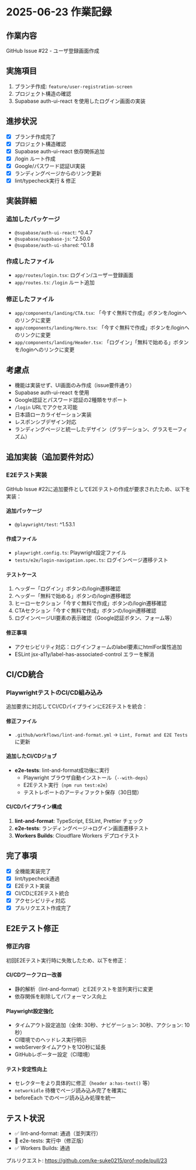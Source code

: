 # 2025-06-23 作業記録

## 作業内容
GitHub Issue #22 - ユーザ登録画面作成

## 実施項目
1. ブランチ作成: `feature/user-registration-screen`
2. プロジェクト構造の確認
3. Supabase auth-ui-react を使用したログイン画面の実装

## 進捗状況
- [x] ブランチ作成完了
- [x] プロジェクト構造確認
- [x] Supabase auth-ui-react 依存関係追加
- [x] /login ルート作成
- [x] Google/パスワード認証UI実装
- [x] ランディングページからのリンク更新
- [x] lint/typecheck実行 & 修正

## 実装詳細
### 追加したパッケージ
- `@supabase/auth-ui-react`: ^0.4.7
- `@supabase/supabase-js`: ^2.50.0  
- `@supabase/auth-ui-shared`: ^0.1.8

### 作成したファイル
- `app/routes/login.tsx`: ログイン/ユーザー登録画面
- `app/routes.ts`: `/login` ルート追加

### 修正したファイル
- `app/components/landing/CTA.tsx`: 「今すぐ無料で作成」ボタンを/loginへのリンクに変更
- `app/components/landing/Hero.tsx`: 「今すぐ無料で作成」ボタンを/loginへのリンクに変更
- `app/components/landing/Header.tsx`: 「ログイン」「無料で始める」ボタンを/loginへのリンクに変更

## 考慮点
- 機能は実装せず、UI画面のみ作成（issue要件通り）
- Supabase auth-ui-react を使用
- Google認証とパスワード認証の2種類をサポート
- `/login` URLでアクセス可能
- 日本語ローカライゼーション実装
- レスポンシブデザイン対応
- ランディングページと統一したデザイン（グラデーション、グラスモーフィズム）

## 追加実装（追加要件対応）
### E2Eテスト実装
GitHub Issue #22に追加要件としてE2Eテストの作成が要求されたため、以下を実装：

#### 追加パッケージ
- `@playwright/test`: ^1.53.1

#### 作成ファイル
- `playwright.config.ts`: Playwright設定ファイル
- `tests/e2e/login-navigation.spec.ts`: ログインページ遷移テスト

#### テストケース
1. ヘッダー「ログイン」ボタンの/login遷移確認
2. ヘッダー「無料で始める」ボタンの/login遷移確認  
3. ヒーローセクション「今すぐ無料で作成」ボタンの/login遷移確認
4. CTAセクション「今すぐ無料で作成」ボタンの/login遷移確認
5. ログインページUI要素の表示確認（Google認証ボタン、フォーム等）

#### 修正事項
- アクセシビリティ対応：ログインフォームのlabel要素にhtmlFor属性追加
- ESLint jsx-a11y/label-has-associated-control エラーを解消

## CI/CD統合
### PlaywrightテストのCI/CD組み込み
追加要求に対応してCI/CDパイプラインにE2Eテストを統合：

#### 修正ファイル
- `.github/workflows/lint-and-format.yml` → `Lint, Format and E2E Tests`に更新

#### 追加したCI/CDジョブ
- **e2e-tests**: lint-and-format成功後に実行
  - Playwright ブラウザ自動インストール（`--with-deps`）
  - E2Eテスト実行（`npm run test:e2e`）
  - テストレポートのアーティファクト保存（30日間）

#### CI/CDパイプライン構成
1. **lint-and-format**: TypeScript, ESLint, Prettier チェック
2. **e2e-tests**: ランディングページ→ログイン画面遷移テスト
3. **Workers Builds**: Cloudflare Workers デプロイテスト

## 完了事項
- [x] 全機能実装完了
- [x] lint/typecheck通過
- [x] E2Eテスト実装
- [x] CI/CDにE2Eテスト統合
- [x] アクセシビリティ対応
- [x] プルリクエスト作成完了

## E2Eテスト修正
### 修正内容
初回E2Eテスト実行時に失敗したため、以下を修正：

#### CI/CDワークフロー改善
- 静的解析（lint-and-format）とE2Eテストを並列実行に変更
- 依存関係を削除してパフォーマンス向上

#### Playwright設定強化
- タイムアウト設定追加（全体: 30秒、ナビゲーション: 30秒、アクション: 10秒）
- CI環境でのヘッドレス実行明示
- webServerタイムアウトを120秒に延長
- GitHubレポーター設定（CI環境）

#### テスト安定性向上
- セレクターをより具体的に修正（`header a:has-text()` 等）
- `networkidle` 待機でページ読み込み完了を確実に
- beforeEach でのページ読み込み処理を統一

## テスト状況
- ✅ lint-and-format: 通過（並列実行）
- 🔄 e2e-tests: 実行中（修正版）
- ✅ Workers Builds: 通過

プルリクエスト: https://github.com/ke-suke0215/prof-node/pull/23